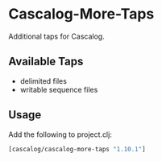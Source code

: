 # Cascalog-More-Taps

Additional taps for Cascalog.

## Available Taps

- delimited files
- writable sequence files

## Usage

Add the following to project.clj:

```clj
[cascalog/cascalog-more-taps "1.10.1"]
```
